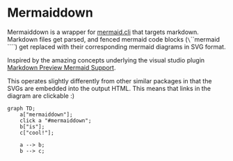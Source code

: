 # Mermaiddown
Mermaiddown is a wrapper for [mermaid.cli] that targets markdown. Markdown files get parsed, and fenced mermaid code blocks
(`\`\`\`mermaid \`\`\``) get replaced with their corresponding mermaid diagrams in SVG format.

Inspired by the amazing concepts underlying the visual studio plugin [Markdown Preview Mermaid Support].

This operates slightly differently from other similar packages in that the SVGs are embedded into the output
HTML. This means that links in the diagram are clickable :)

```mermaid
graph TD;
    a["mermaiddown"];
    click a "#mermaiddown";
    b["is"];
    c["cool!"];

    a --> b;
    b --> c;
```

[mermaid.cli]: https://npm.com/package/mermaid.cli
[Markdown Preview Mermaid Support]: https://marketplace.visualstudio.com/items?itemName=bierner.markdown-mermaid
